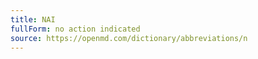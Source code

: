 ```yaml
---
title: NAI
fullForm: no action indicated 
source: https://openmd.com/dictionary/abbreviations/n
---
```

